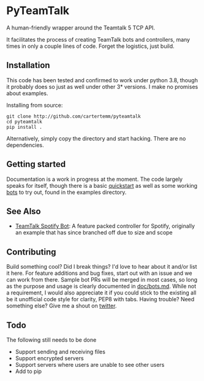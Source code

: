 # PyTeamTalk

A human-friendly wrapper around the Teamtalk 5 TCP API.

It facilitates the process of creating TeamTalk bots and controllers, many times in only a couple lines of code. Forget the logistics, just build.

## Installation

This code has been tested and confirmed to work under python 3.8, though it probably does so just as well under other 3* versions. I make no promises about examples.

Installing from source:

```
git clone http://github.com/cartertemm/pyteamtalk
cd pyteamtalk
pip install .
```

Alternatively, simply copy the directory and start hacking. There are no dependencies.

## Getting started

Documentation is a work in progress at the moment. The code largely speaks for itself, though there is a basic [quickstart](https://github.com/cartertemm/PyTeamTalk/blob/master/doc/quickstart.md) as well as some working [bots](https://github.com/cartertemm/PyTeamTalk/blob/master/doc/bots.md) to try out, found in the examples directory.

## See Also

* [TeamTalk Spotify Bot](https://github.com/cartertemm/teamtalk-spotify-bot): A feature packed controller for Spotify, originally an example that has since branched off due to size and scope

## Contributing

Build something cool? Did I break things? I'd love to hear about it and/or list it here.
For feature additions and bug fixes, start out with an issue and we can work from there.
Sample bot PRs will be merged in most cases, so long as the purpose and usage is clearly documented in [doc/bots.md](https://github.com/cartertemm/PyTeamTalk/blob/master/doc/bots.md).
While not a requirement, I would also appreciate it if you could stick to the existing all be it unofficial code style for clarity, PEP8 with tabs.
Having trouble? Need something else? Give me a shout on [twitter](https://twitter.com/cartertemm).

## Todo

The following still needs to be done

* Support sending and receiving files
* Support encrypted servers
* Support servers where users are unable to see other users
* Add to pip
